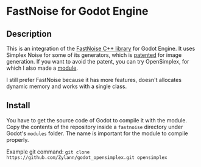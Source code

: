 FastNoise for Godot Engine
=============================

Description
-------------

This is an integration of the [FastNoise C++ library](https://github.com/Auburns/FastNoise) for Godot Engine.
It uses Simplex Noise for some of its generators, which is [patented](https://www.google.com/patents/US6867776) for image generation.
If you want to avoid the patent, you can try OpenSimplex, for which I also made a [module](https://github.com/Zylann/godot_opensimplex).

I still prefer FastNoise because it has more features, doesn't allocates dynamic memory and works with a single class.

Install
--------

You have to get the source code of Godot to compile it with the module. Copy the contents of the repository inside a `fastnoise`  directory under Godot's `modules` folder. The name is important for the module to compile properly.

Example git command: `git clone https://github.com/Zylann/godot_opensimplex.git opensimplex`
